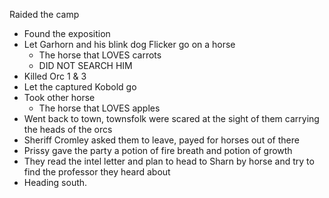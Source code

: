 Raided the camp
- Found the exposition
- Let Garhorn and his blink dog Flicker go on a horse
	- The horse that LOVES carrots
	- DID NOT SEARCH HIM
- Killed Orc 1 & 3
- Let the captured Kobold go
- Took other horse
	- The horse that LOVES apples
- Went back to town, townsfolk were scared at the sight of them carrying the heads of the orcs
- Sheriff Cromley asked them to leave, payed for horses out of there
- Prissy gave the party a potion of fire breath and potion of growth
- They read the intel letter and plan to head to Sharn by horse and try to find the professor they heard about
- Heading south.